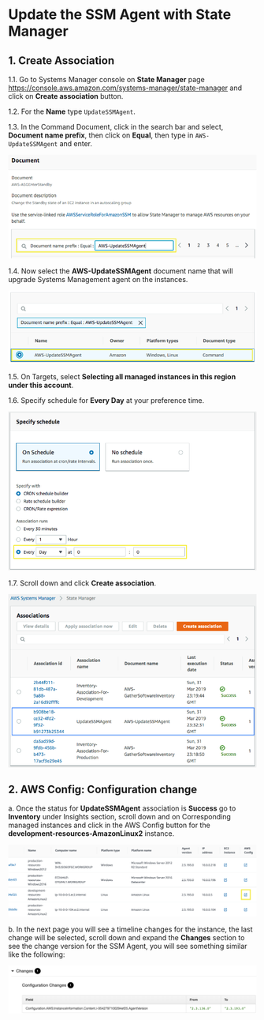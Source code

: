 # Update the SSM Agent with State Manager

## 1. Create Association

1.1\. Go to Systems Manager console on **State Manager** page https://console.aws.amazon.com/systems-manager/state-manager and click on **Create association** button.

1.2\. For the **Name** type `UpdateSSMAgent`.

1.3\. In the Command Document, click in the search bar and select, **Document name prefix**, then click on **Equal**, then type in `AWS-UpdateSSMAgent` and enter.

![Document](images/sm-document.png)

1.4\. Now select the **AWS-UpdateSSMAgent** document name that will upgrade Systems Management agent on the instances.

![Document Select](images/sm-document-select.png)

1.5\. On Targets, select **Selecting all managed instances in this region under this account**.

1.6\. Specify schedule for **Every Day** at your preference time.

![Schedule](images/sm-schedule.png)

1.7\. Scroll down and click **Create association**.

![State Manager List](images/sm-list.png)

## 2. AWS Config: Configuration change

a\. Once the status for **UpdateSSMAgent** association is **Success** go to **Inventory** under Insights section, scroll down and on Corresponding managed instances and click in the AWS Config button for the **development-resources-AmazonLinux2** instance.

![Inventory instances](images/inventory-instances-config.png)

b\. In the next page you will see a timeline changes for the instance, the last change will be selected, scroll down and expand the **Changes** section to see the change version for the SSM Agent, you will see something similar like the following:

![SSM Agent change](images/config-change.png)